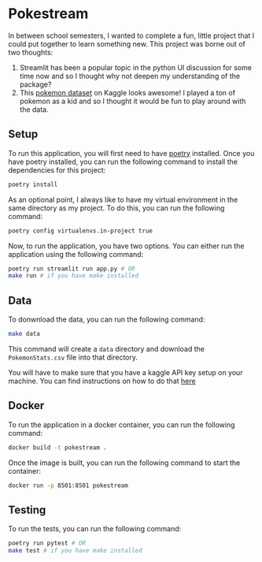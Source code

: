 # Pokestream
In between school semesters, I wanted to complete a fun, little project that I could put together to learn something new. This project was borne out of two thoughts:

1. Streamlit has been a popular topic in the python UI discussion for some time now and so I thought why not deepen my understanding of the package?
2. This [pokemon dataset](https://www.kaggle.com/datasets/onurgitmez/pokemon-stats-gen-1-9) on Kaggle looks awesome! I played a ton of pokemon as a kid and so I thought it would be fun to play around with the data.

## Setup
To run this application, you will first need to have [poetry](https://python-poetry.org/) installed. Once you have poetry installed, you can run the following command to install the dependencies for this project:
```bash
poetry install
```

As an optional point, I always like to have my virtual environment in the same directory as my project. To do this, you can run the following command:
```bash
poetry config virtualenvs.in-project true
```

Now, to run the application, you have two options. You can either run the application using the following command:
```bash
poetry run streamlit run app.py # OR
make run # if you have make installed
```

## Data
To donwnload the data, you can run the following command:
```bash
make data
```
This command will create a `data` directory and download the `PokemonStats.csv` file into that directory.

You will have to make sure that you have a kaggle API key setup on your machine. You can find instructions on how to do that [here](https://www.kaggle.com/docs/api)

## Docker
To run the application in a docker container, you can run the following command:
```bash
docker build -t pokestream .
```

Once the image is built, you can run the following command to start the container:
```bash
docker run -p 8501:8501 pokestream
```

## Testing
To run the tests, you can run the following command:
```bash
poetry run pytest # OR
make test # if you have make installed
```
